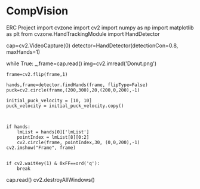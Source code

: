 # CompVision
ERC Project
import cvzone
import cv2
import numpy as np
import matplotlib as plt
from cvzone.HandTrackingModule import HandDetector

cap=cv2.VideoCapture(0)
detector=HandDetector(detectionCon=0.8, maxHands=1)


     
while True:
    _,frame=cap.read()
    img=cv2.imread('Donut.png')
    

    frame=cv2.flip(frame,1)
    
    hands,frame=detector.findHands(frame, flipType=False)
    puck=cv2.circle(frame,(200,300),20,(200,0,200),-1)
    
    initial_puck_velocity = [10, 10] 
    puck_velocity = initial_puck_velocity.copy()

    
    
    if hands:
        lmList = hands[0]['lmList']
        pointIndex = lmList[8][0:2]
        cv2.circle(frame, pointIndex,30, (0,0,200),-1)
    cv2.imshow("Frame", frame)
    

    if cv2.waitKey(1) & 0xFF==ord('q'):
        break
cap.read()
cv2.destroyAllWindows()

